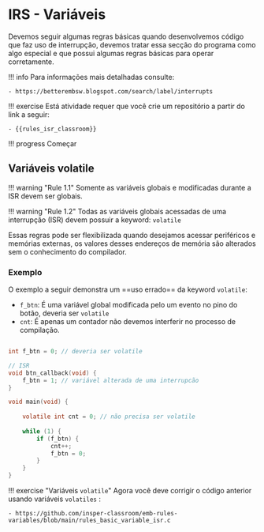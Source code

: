 # IRS - Variáveis

Devemos seguir algumas regras básicas quando desenvolvemos código que faz uso de interrupção, devemos tratar essa secção do programa como algo especial e que possui algumas regras básicas para operar corretamente. 

!!! info
    Para informações mais detalhadas consulte:
    
    - https://betterembsw.blogspot.com/search/label/interrupts 

!!! exercise
    Está atividade requer que você crie um repositório a partir do link a seguir:
    
    - {{rules_isr_classroom}}

!!! progress 
    Começar

## Variáveis volatile

!!! warning "Rule 1.1"
    Somente as variáveis globais e modificadas durante a ISR devem ser globais.
    
!!! warning "Rule 1.2"
    Todas as variáveis globais acessadas de uma interrupção (ISR) devem possuir a keyword: `volatile`
    
Essas regras pode ser flexibilizada quando desejamos acessar periféricos e memórias externas, os valores desses endereços de memória são alterados sem o conhecimento do compilador.

### Exemplo

O exemplo a seguir demonstra um ==uso errado== da keyword `volatile`:

- `f_btn`: É uma variável global modificada pelo um evento no pino do botão, deveria ser `volatile`
- `cnt`: É apenas um contador não devemos interferir no processo de compilação.

```c

int f_btn = 0; // deveria ser volatile

// ISR
void btn_callback(void) {
    f_btn = 1; // variável alterada de uma interrupcão
}

void main(void) {
    
    volatile int cnt = 0; // não precisa ser volatile
    
    while (1) {
        if (f_btn) {
            cnt++;
            f_btn = 0;
        }
    }
}
```

!!! exercise "Variáveis `volatile`"
    Agora você deve corrigir o código anterior usando variáveis `volatiles` :
    
    - https://github.com/insper-classroom/emb-rules-variables/blob/main/rules_basic_variable_isr.c
